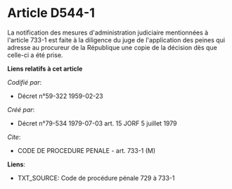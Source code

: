 # Article D544-1

La notification des mesures d'administration judiciaire mentionnées à l'article 733-1 est faite à la diligence du juge de
l'application des peines qui adresse au procureur de la République une copie de la décision dès que celle-ci a été prise.

**Liens relatifs à cet article**

_Codifié par_:

  - Décret n°59-322 1959-02-23

_Créé par_:

  - Décret n°79-534 1979-07-03 art. 15 JORF 5 juillet 1979

_Cite_:

  - CODE DE PROCEDURE PENALE - art. 733-1 (M)

**Liens**:

  - TXT_SOURCE: Code de procédure pénale 729 à 733-1
